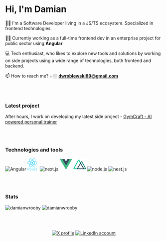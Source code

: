 # Hi, I'm Damian 

🥷🏾 I'm a Software Developer living in a JS/TS ecosystem. Specialized in frontend technologies.

👨‍💻 Currently working as a full-time frontend dev in an enterprise project for public sector using **Angular**

💻 Tech enthusiast, who likes to explore new tools and solutions by working on side projects using a wide range of technologies, both frontend and backend.

📫 How to reach me?  👉🏼 **dwroblewski89@gmail.com**

<br><br>
### Latest project

After hours, I work on developing my latest side project - <a href="https://github.com/DamianWrooby/gym-craft" target="blank">GymCraft - AI powered personal trainer</a>

<br><br>
### Technologies and tools

<p align="left"><img src="https://seeklogo.com/images/A/angular-icon-logo-5FC0C40EAC-seeklogo.com.png" title="Angular" alt="Angular" width="40" height="40"/><img src="https://github.com/devicons/devicon/blob/master/icons/react/react-original-wordmark.svg" title="React" alt="react.js" width="40" height="40"/> <img src="https://cdn.worldvectorlogo.com/logos/next-js.svg" title="Next.js" alt="next.js" width="40" height="40"/> <img src="https://github.com/devicons/devicon/blob/master/icons/vuejs/vuejs-original.svg" title="Vue" alt="Vue.js" width="40" height="40"/> <img src="https://github.com/devicons/devicon/blob/master/icons/nuxtjs/nuxtjs-original.svg" title="Nuxt" alt="Nuxt.js" width="40" height="40"/> <img src="https://static-00.iconduck.com/assets.00/node-js-icon-454x512-nztofx17.png" title="Node" alt="node.js" width="40" height="40"/> <img src="https://upload.wikimedia.org/wikipedia/commons/a/a8/NestJS.svg" title="NestJS" alt="nest.js" width="40" height="40"/></p>
<br><br>

### Stats
<img src="https://github-readme-stats.vercel.app/api/top-langs/?username=damianwrooby&layout=compact&hide=html" alt="damianwrooby" />
<img src="https://github-readme-stats.vercel.app/api?username=damianwrooby&show_icons=true" alt="damianwrooby" />

<br><br>

<div align="center">
<a href="https://twitter.com/damianwrooby" target="blank"><img align="center" src="https://upload.wikimedia.org/wikipedia/commons/5/57/X_logo_2023_%28white%29.png" alt="X profile" height="30" width="30" /></a>
<a href="https://linkedin.com/in/damian-wroblewski89" target="blank"><img align="center" src="https://www.svgrepo.com/show/475661/linkedin-color.svg" alt="LinkedIn account" height="30" width="30" /></a>
</div>
</div>
